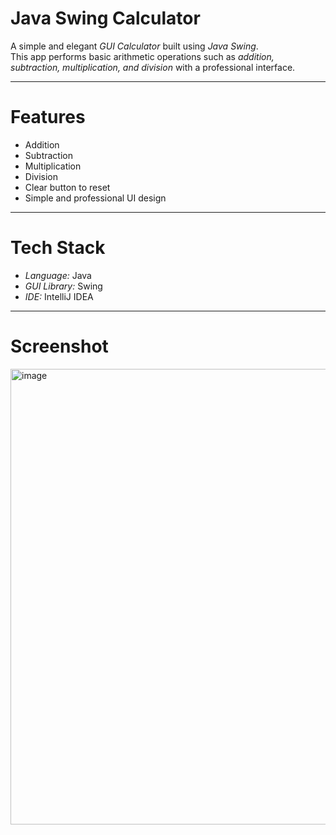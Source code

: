 # Java Swing Calculator

A simple and elegant *GUI Calculator* built using *Java Swing*.  
This app performs basic arithmetic operations such as *addition, subtraction, multiplication, and division* with a professional interface.

---

# Features

- Addition  
- Subtraction  
- Multiplication  
- Division  
- Clear button to reset  
- Simple and professional UI design  

---

# Tech Stack

- *Language:* Java  
- *GUI Library:* Swing  
- *IDE:* IntelliJ IDEA  

---

# Screenshot
<img width="558" height="729" alt="image" src="https://github.com/user-attachments/assets/700fba3a-ee0a-4eb1-8397-a62fcb1715a3" />


